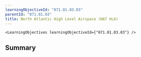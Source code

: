 ```yaml
---
learningObjectiveId: "071.01.03.03"
parentId: "071.01.03"
title: North Atlantic High Level Airspace (NAT HLA)
---
```


```tsx eval
<LearningObjectives learningObjectiveId={"071.01.03.03"} />
```

## Summary
